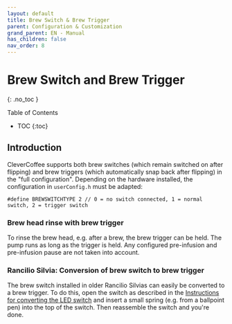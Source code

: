 ```yaml
---
layout: default
title: Brew Switch & Brew Trigger
parent: Configuration & Customization
grand_parent: EN - Manual
has_children: false
nav_order: 8
---
```


# Brew Switch and Brew Trigger
{: .no_toc }

Table of Contents

* TOC
{:toc}

## Introduction

CleverCoffee supports both brew switches (which remain switched on after flipping) and brew triggers (which automatically snap back after flipping) in the "full configuration". 
Depending on the hardware installed, the configuration in `userConfig.h` must be adapted: 

```
#define BREWSWITCHTYPE 2 // 0 = no switch connected, 1 = normal switch, 2 = trigger switch
```

### Brew head rinse with brew trigger

To rinse the brew head, e.g. after a brew, the brew trigger can be held. The pump runs as long as the trigger is held. Any configured pre-infusion and pre-infusion pause are not taken into account. 

### Rancilio Silvia: Conversion of brew switch to brew trigger

The brew switch installed in older Rancilio Silvias can easily be converted to a brew trigger. To do this, open the switch as described in the [Instructions for converting the LED switch](LED_Umbau.md) and insert a small spring (e.g. from a ballpoint pen) into the top of the switch. Then reassemble the switch and you're done.